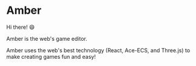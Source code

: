 # Amber

Hi there! :smile:

Amber is the web's game editor.

Amber uses the web's best technology (React, Ace-ECS, and Three.js) to make creating games fun and easy!